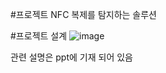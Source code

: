 #프로젝트
NFC 복제를 탐지하는 솔루션

#프로젝트 설계
![image](https://github.com/ilkc/Capstone/assets/108250173/4717944a-4481-4dbe-83cd-952287f93fb4)



관련 설명은 ppt에 기재 되어 있음
